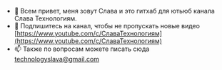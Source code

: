 - 👋 Всем привет, меня зовут Слава и это гитхаб для ютьюб канала Слава Технологиям.
- 👀 Подпишитесь на канал, чтобы не пропускать новые видео [https://www.youtube.com/c/СлаваТехнологиям](https://www.youtube.com/c/СлаваТехнологиям)
- 📫 Также по вопросам можете писать сюда technologyslava@gmail.com

<!---
slavatechnology/slavatechnology is a ✨ special ✨ repository because its `README.md` (this file) appears on your GitHub profile.
You can click the Preview link to take a look at your changes.
--->
